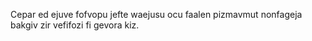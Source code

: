 Cepar ed ejuve fofvopu jefte waejusu ocu faalen pizmavmut nonfageja bakgiv zir vefifozi fi gevora kiz.